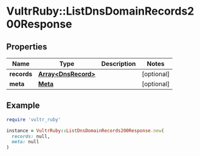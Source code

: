 # VultrRuby::ListDnsDomainRecords200Response

## Properties

| Name | Type | Description | Notes |
| ---- | ---- | ----------- | ----- |
| **records** | [**Array&lt;DnsRecord&gt;**](DnsRecord.md) |  | [optional] |
| **meta** | [**Meta**](Meta.md) |  | [optional] |

## Example

```ruby
require 'vultr_ruby'

instance = VultrRuby::ListDnsDomainRecords200Response.new(
  records: null,
  meta: null
)
```

